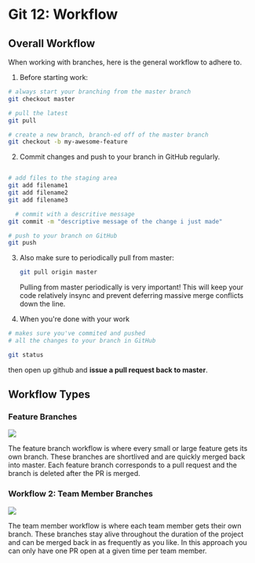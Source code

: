 # Git 12: Workflow

## Overall Workflow

When working with branches, here is the general workflow to adhere to.

1. Before starting work:

  ```bash
  # always start your branching from the master branch
  git checkout master

  # pull the latest
  git pull

  # create a new branch, branch-ed off of the master branch
  git checkout -b my-awesome-feature

  ```

2. Commit changes and push to your branch in GitHub regularly.

  ```bash
  
  # add files to the staging area
  git add filename1
  git add filename2
  git add filename3

	# commit with a descritive message
  git commit -m "descriptive message of the change i just made"
  
  # push to your branch on GitHub
  git push
  ```

3. Also make sure to periodically pull from master: 

	```bash
	git pull origin master
	```

	Pulling from master periodically is very important! This will keep your code relatively insync and prevent deferring massive merge conflicts down the line.

4. When you're done with your work

  ```bash
  # makes sure you've commited and pushed 
  # all the changes to your branch in GitHub

  git status
  ```
  then open up github and **issue a pull request back to master**.

## Workflow Types

### Feature Branches

![](https://i.imgur.com/T6pJPY8.jpg)

The feature branch workflow is where every small or large feature gets its own branch. These branches are shortlived and are quickly merged back into master. Each feature branch corresponds to a pull request and the branch is deleted after the PR is merged.

### Workflow 2: Team Member Branches

![](https://i.imgur.com/PDV613j.jpg)

The team member workflow is where each team member gets their own branch. These branches stay alive throughout the duration of the project and can be merged back in as frequently as you like. In this approach you can only have one PR open at a given time per team member.
